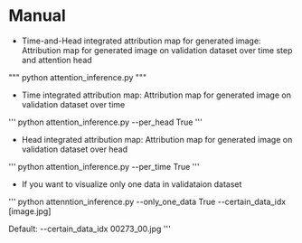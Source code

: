 # Manual

- Time-and-Head integrated attribution map for generated image: Attribution map for generated image on validation dataset over time step and attention head

"""
python attention_inference.py
"""

- Time integrated attribution map: Attribution map for generated image on validation dataset over time


'''
python attention_inference.py --per_head True
'''

- Head integrated attribution map: Attribution map for generated image on validation dataset over head


'''
python attention_inference.py --per_time True 
'''

- If you want to visualize only one data in validataion dataset

'''
python attenntion_inference.py --only_one_data True --certain_data_idx [image.jpg]

Default: --certain_data_idx 00273_00.jpg
'''
